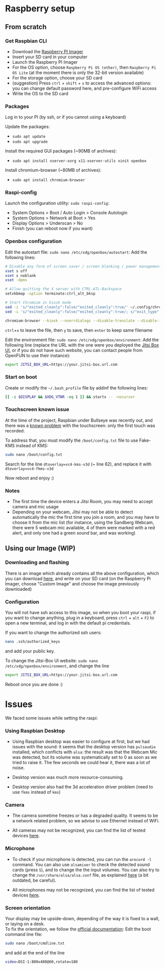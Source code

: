 # Raspberry setup

## From scratch

### Get Raspbian CLI
- Download the [Raspberry PI Imager](https://www.raspberrypi.com/software/)
- Insert your SD card in your computer
- Launch the Raspberry PI Imager
- For the OS option, choose `Raspberry Pi OS (other)`, then `Raspberry Pi OS Lite` (at the moment there is only the 32-bit version available)
- For the storage option, choose your SD card
- (suggestion) Press `ctrl` + `shift` + `x` to access the advanced options: you can change default password here, and pre-configure WiFi access
- Write the OS to the SD card

### Packages
Log in to your PI (by ssh, or if you cannot using a keyboard)

Update the packages:
- `sudo apt update`
- `sudo apt upgrade`

Install the required GUI packages (~90MB of archives):
- `sudo apt install xserver-xorg x11-xserver-utils xinit openbox`

Install chromium-browser (~80MB of archives):
- `sudo apt install chromium-browser`

### Raspi-config
Launch the configuration utility: `sudo raspi-config`:
- System Options > Boot / Auto Login > Console Autologin
- System Options > Network at Boot > Yes
- Display Options > Underscan > No
- Finish (you can reboot now if you want)

### Openbox configuration
Edit the autostart file: `sudo nano /etc/xdg/openbox/autostart`:
Add the following lines:
```bash
# Disable any form of screen saver / screen blanking / power management
xset s off
xset s noblank
xset -dpms

# Allow quitting the X server with CTRL-ATL-Backspace
setxkbmap -option terminate:ctrl_alt_bksp

# Start Chromium in kiosk mode
sed -i 's/"exited_cleanly":false/"exited_cleanly":true/' ~/.config/chromium/'Local State'
sed -i 's/"exited_cleanly":false/"exited_cleanly":true/; s/"exit_type":"[^"]\+"/"exit_type":"Normal"/' ~/.config/chromium/Default/Preferences

chromium-browser --kiosk --noerrdialogs --disable-translate --disable-infobars --disable-features=TranslateUI --disk-cache-dir=/dev/null --disable-pinch --overscroll-history-navigation=disabled --disable-features=TouchpadOverscrollHistoryNavigation $JITSI_BOX_URL
```
`ctrl`+`x` to leave the file, then `y` to save, then `enter` to keep same filename


Edit the environment file: `sudo nano /etc/xdg/openbox/environment`:
Add the following line (replace the URL with the one were you deployed the [Jitsi Box UI](./box-ui/README.md), or if you do not have such website, you can contact people from OpenFUN to use their instance):
```bash
export JITSI_BOX_URL=https://your.jitsi-box.url.com
```

### Start on boot
Create or modify the `~/.bash_profile` file by addinf the following lines:
```bash
[[ -z $DISPLAY && $XDG_VTNR -eq 1 ]] && startx -- -nocursor
```

### Touchscreen known issue
At the time of the project, Raspbian under Bullseye was recently out, and there was a [known problem](https://forums.raspberrypi.com/viewtopic.php?p=1944679) with the touchscreen: only the first touch was recorded.

To address that, you must modify the `/boot/config.txt` file to use Fake-KMS instead of KMS:
```bash
sudo nano /boot/config.txt
```
Search for the line `dtoverlay=vc4-kms-v3d` (~ line 62), and replace it with `dtoverlay=vc4-fkms-v3d`

Now reboot and enjoy :)

### Notes
- The first time the device enters a Jitsi Room, you may need to accept camera and mic usage
- Depending on your webcam, Jitsi may not be able to detect automatically the mic the first time you join a room, and you may have to choose it from the mic list (for instance, using the Sandberg Webcam, there were 5 webcam mic available, 4 of them were marked with a red alert, and only one had a green sound bar, and was working)


## Using our Image (WIP)

### Downloading and flashing
There is an image which already contains all the above configuration, which you can download [here](https://www.youtube.com/watch?v=dQw4w9WgXcQ), and write on your SD card (on the Raspberry Pi Imager, choose "Custom Image" and choose the image previously downloaded)

### Configuration
You will not have ssh access to this image, so when you boot your raspi, if you want to change anything, plug in a keyboard, press `ctrl` + `alt` + `F2` to open a new terminal, and log in with the default pi credentials.

If you want to change the authorized ssh users:
```bash
nano .ssh/authorized_keys
```
and add your public key.

To change the Jitsi-Box UI website: `sudo nano /etc/xdg/openbox/environment`, and change the line
```bash
export JITSI_BOX_URL=https://your.jitsi-box.url.com
```

Reboot once you are done :)


# Issues

We faced some issues while setting the raspi:

### Using Raspbian Desktop
- Using Raspbian desktop was easier to configure at first, but we had issues with the sound: it seems that the desktop version has `pulsaudio` installed, which conflicts with `alsa`: the result was that the Webcam Mic was detected, but its volume was systematically set to 0 as soon as we tried to raise it. The few seconds we could hear it, there was a lot of noise.

- Desktop version was much more resource-consuming.

- Desktop version also had the 3d acceleration driver problem (need to use `fkms` instead of `kms`)

### Camera
- The camera sometime freezes or has a degraded quality. It seems to be a network related problem, so we advise to use Ethernet instead of WiFi.

- All cameras may not be recognized, you can find the list of tested devices [here](./Hardware_tested.md).

### Microphone
- To check if your microphone is detected, you can run the `arecord -l` command. You can also use `alsamixer` to check the detected sound cards (press `S`), and to change the the input volumes. You can also try to change the `/usr/share/alsa/alsa.conf` file, as explained [here](https://raspberrypi.stackexchange.com/questions/37177/best-way-to-setup-usb-mic-as-system-default-on-raspbian-jessie) (a bit outdated, be careful).

- All microphones may not be recognized, you can find the list of tested devices [here](./Hardware_tested.md).

### Screen orientation
Your display may be upside-down, depending of the way it is fixed to a wall, or laying on a desk.\
To fix the orientation, we follow the [official documentation](https://www.raspberrypi.com/documentation/accessories/display.html#screen-orientation):
Edit the boot command line file:
```bash
sudo nano /boot/cmdline.txt
```
and add at the end of the line
```bash
video=DSI-1:800x480@60,rotate=180
```
